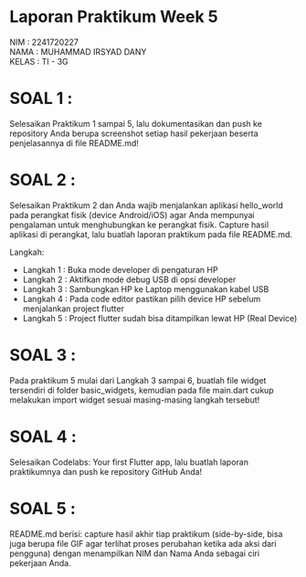 # Laporan Praktikum Week 5

NIM : 2241720227 \
NAMA : MUHAMMAD IRSYAD DANY \
KELAS : TI - 3G

# SOAL 1 :

Selesaikan Praktikum 1 sampai 5, lalu dokumentasikan dan push ke repository Anda berupa screenshot setiap hasil pekerjaan beserta penjelasannya di file README.md!

# SOAL 2 :

Selesaikan Praktikum 2 dan Anda wajib menjalankan aplikasi hello_world pada perangkat fisik (device Android/iOS) agar Anda mempunyai pengalaman untuk menghubungkan ke perangkat fisik. Capture hasil aplikasi di perangkat, lalu buatlah laporan praktikum pada file README.md.

Langkah:

- Langkah 1 : Buka mode developer di pengaturan HP
- Langkah 2 : Aktifkan mode debug USB di opsi developer
- Langkah 3 : Sambungkan HP ke Laptop menggunakan kabel USB
- Langkah 4 : Pada code editor pastikan pilih device HP sebelum menjalankan project flutter
- Langkah 5 : Project flutter sudah bisa ditampilkan lewat HP (Real Device)

# SOAL 3 :

Pada praktikum 5 mulai dari Langkah 3 sampai 6, buatlah file widget tersendiri di folder basic_widgets, kemudian pada file main.dart cukup melakukan import widget sesuai masing-masing langkah tersebut!

# SOAL 4 :

Selesaikan Codelabs: Your first Flutter app, lalu buatlah laporan praktikumnya dan push ke repository GitHub Anda!

# SOAL 5 :

README.md berisi: capture hasil akhir tiap praktikum (side-by-side, bisa juga berupa file GIF agar terlihat proses perubahan ketika ada aksi dari pengguna) dengan menampilkan NIM dan Nama Anda sebagai ciri pekerjaan Anda.
